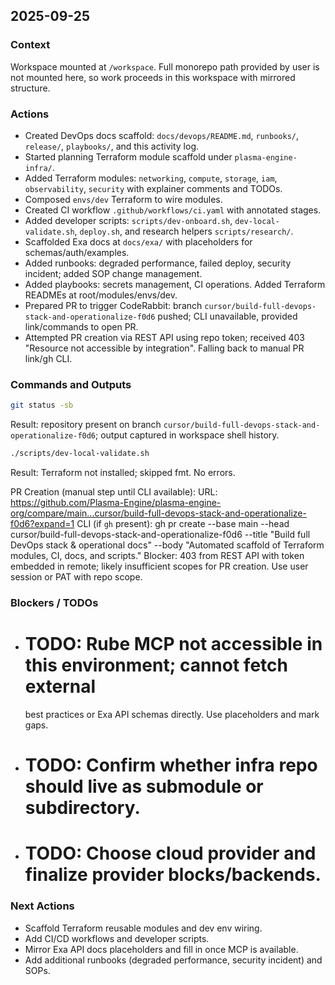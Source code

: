 <!--
Explainer: Chronological log of DevOps build-out activities. Each entry
captures commands, outputs, artifacts, open questions, and next actions,
so parallel agents can continue seamlessly.
-->

## 2025-09-25

### Context
Workspace mounted at `/workspace`. Full monorepo path provided by user is not
mounted here, so work proceeds in this workspace with mirrored structure.

### Actions
- Created DevOps docs scaffold: `docs/devops/README.md`, `runbooks/`,
  `release/`, `playbooks/`, and this activity log.
- Started planning Terraform module scaffold under `plasma-engine-infra/`.
 - Added Terraform modules: `networking`, `compute`, `storage`, `iam`,
   `observability`, `security` with explainer comments and TODOs.
 - Composed `envs/dev` Terraform to wire modules.
 - Created CI workflow `.github/workflows/ci.yaml` with annotated stages.
 - Added developer scripts: `scripts/dev-onboard.sh`, `dev-local-validate.sh`,
   `deploy.sh`, and research helpers `scripts/research/`.
 - Scaffolded Exa docs at `docs/exa/` with placeholders for schemas/auth/examples.
 - Added runbooks: degraded performance, failed deploy, security incident; added SOP change management.
 - Added playbooks: secrets management, CI operations. Added Terraform READMEs at root/modules/envs/dev.
 - Prepared PR to trigger CodeRabbit: branch `cursor/build-full-devops-stack-and-operationalize-f0d6` pushed; CLI unavailable, provided link/commands to open PR.
 - Attempted PR creation via REST API using repo token; received 403 "Resource not accessible by integration". Falling back to manual PR link/gh CLI.

### Commands and Outputs
```bash
git status -sb
```
Result: repository present on branch `cursor/build-full-devops-stack-and-operationalize-f0d6`; output captured in workspace shell history.

```bash
./scripts/dev-local-validate.sh
```
Result: Terraform not installed; skipped fmt. No errors.

PR Creation (manual step until CLI available):
  URL: https://github.com/Plasma-Engine/plasma-engine-org/compare/main...cursor/build-full-devops-stack-and-operationalize-f0d6?expand=1
  CLI (if `gh` present): gh pr create --base main --head cursor/build-full-devops-stack-and-operationalize-f0d6 --title "Build full DevOps stack & operational docs" --body "Automated scaffold of Terraform modules, CI, docs, and scripts."
  Blocker: 403 from REST API with token embedded in remote; likely insufficient scopes for PR creation. Use user session or PAT with repo scope.

### Blockers / TODOs
- # TODO: Rube MCP not accessible in this environment; cannot fetch external
  best practices or Exa API schemas directly. Use placeholders and mark gaps.
- # TODO: Confirm whether infra repo should live as submodule or subdirectory.
 - # TODO: Choose cloud provider and finalize provider blocks/backends.

### Next Actions
- Scaffold Terraform reusable modules and dev env wiring.
- Add CI/CD workflows and developer scripts.
- Mirror Exa API docs placeholders and fill in once MCP is available.
 - Add additional runbooks (degraded performance, security incident) and SOPs.

